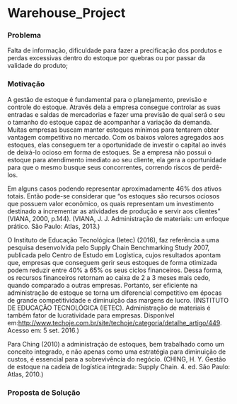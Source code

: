 # Warehouse_Project

### Problema
  Falta de informação, dificuldade para fazer a precificação dos pordutos e perdas excessivas dentro do estoque por quebras ou por passar da validade do produto;

### Motivação 
  A gestão de estoque é fundamental para o planejamento, previsão e controle do estoque. Através dela a empresa consegue controlar as suas entradas e saÌdas de
mercadorias e fazer uma previsão de qual será o seu o tamanho do estoque capaz de acompanhar a variação da demanda. Muitas empresas buscam manter estoques mínimos para tentarem obter vantagem competitiva no mercado. Com os baixos valores agregados aos estoques, elas conseguem ter a oportunidade de investir o capital ao invés de deixá-lo ocioso em forma de estoques. Se a empresa não possui o estoque para atendimento imediato ao seu cliente, ela gera a oportunidade para que o mesmo busque seus concorrentes, correndo riscos de perdê-los.

Em alguns casos podendo representar aproximadamente 46% dos ativos totais. Então pode-se considerar que “os estoques são recursos ociosos que possuem valor econômico, os quais representam um investimento destinado a incrementar as atividades de produção e servir aos clientes” (VIANA, 2000, p.144).
(VIANA, J. J. Administração de materiais: um enfoque prático. São Paulo: Atlas, 2013.)

O Instituto de Educação Tecnológica (Ietec) (2016), faz referência a uma pesquisa desenvolvida pelo Supply Chain Benchmarking Study 2007, publicada pelo Centro de Estudo em Logística, cujos resultados apontam que, empresas que conseguem gerir seus estoques de forma otimizada podem reduzir entre 40% a 65% os seus ciclos financeiros. Dessa forma, os recursos financeiros retornam ao caixa de 2 a 3 meses mais cedo, quando comparado a outras empresas. Portanto, ser eficiente na administração de estoque se torna um diferencial competitivo em épocas de grande competitividade e diminuição das margens de lucro.
(INSTITUTO DE EDUCAÇÃO TECNOLÓGICA (IETEC). Administração de materiais é também fator de lucratividade para empresas. Disponível em:<http://www.techoje.com.br/site/techoje/categoria/detalhe_artigo/449>. Acesso em: 5 set. 2016.)

Para Ching (2010) a administração de estoques, bem trabalhado como um conceito integrado, e não apenas como uma estratégia para diminuição de custos, é essencial para a sobrevivência do negócio.
(CHING, H. Y. Gestão de estoque na cadeia de logística integrada: Supply Chain. 4. ed. São Paulo: Atlas, 2010.)

### Proposta de Solução
  
